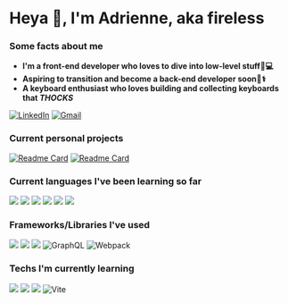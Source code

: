 # Heya 👋, I'm Adrienne, aka fireless

<h3> Some facts about me </h3>

-  **I'm a front-end developer who loves to dive into low-level stuff🏻‍💻**
-  **Aspiring to transition and become a back-end developer soon🏻‍⚕️**
-  **A keyboard enthusiast who loves building and collecting keyboards that *THOCKS***

[![LinkedIn](https://img.shields.io/badge/linkedin-%230077B5.svg?style=for-the-badge&logo=linkedin&logoColor=white)](https://www.linkedin.com/in/adrienne-rio/)
[![Gmail](https://img.shields.io/badge/Gmail-D14836?style=for-the-badge&logo=gmail&logoColor=white)](mailto:riowongsoatmojo@gmail.com)

### Current personal projects
[![Readme Card](https://github-readme-stats.vercel.app/api/pin/?username=idea456&repo=psu-lang&show_owner=true)](https://github.com/idea456/psu-lang)
[![Readme Card](https://github-readme-stats.vercel.app/api/pin/?username=idea456&repo=painmon-api-go&show_owner=true)](https://github.com/idea456/painmon-api-go)

### Current languages I've been learning so far
![](https://img.shields.io/badge/Go-00ADD8?style=for-the-badge&logo=go&logoColor=white)
![](https://img.shields.io/badge/JavaScript-F7DF1E?style=for-the-badge&logo=javascript&logoColor=black)
![](https://img.shields.io/badge/TypeScript-007ACC?style=for-the-badge&logo=typescript&logoColor=white)
![](https://img.shields.io/badge/HTML5-E34F26?style=for-the-badge&logo=html5&logoColor=white)
![](https://img.shields.io/badge/Sass-CC6699?style=for-the-badge&logo=sass&logoColor=white)
![](https://img.shields.io/badge/Python-14354C?style=for-the-badge&logo=python&logoColor=white)

### Frameworks/Libraries I've used
![](https://img.shields.io/badge/React-20232A?style=for-the-badge&logo=react&logoColor=61DAFB)
![](https://img.shields.io/badge/Vue.js-35495E?style=for-the-badge&logo=vue.js&logoColor=4FC08D)
![](https://img.shields.io/badge/Redux-593D88?style=for-the-badge&logo=redux&logoColor=white)
![GraphQL](https://img.shields.io/badge/-GraphQL-E10098?style=for-the-badge&logo=graphql&logoColor=white)
![Webpack](https://img.shields.io/badge/webpack-%238DD6F9.svg?style=for-the-badge&logo=webpack&logoColor=black)

### Techs I'm currently learning
![](https://img.shields.io/badge/Amazon_AWS-232F3E?style=for-the-badge&logo=amazon-aws&logoColor=white)
![](https://img.shields.io/badge/Powershell-2CA5E0?style=for-the-badge&logo=powershell&logoColor=white)
![](https://img.shields.io/badge/MySQL-00000F?style=for-the-badge&logo=mysql&logoColor=white)
![Vite](https://img.shields.io/badge/vite-%23646CFF.svg?style=for-the-badge&logo=vite&logoColor=white)
